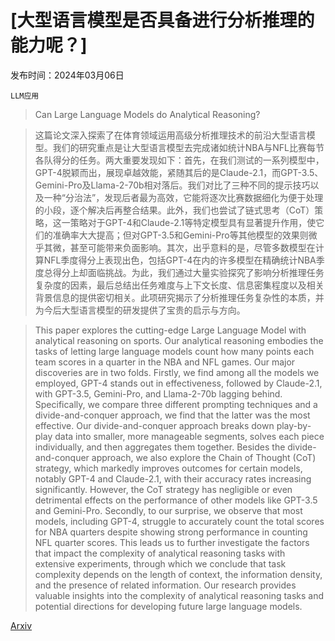 # [大型语言模型是否具备进行分析推理的能力呢？]

发布时间：2024年03月06日

`LLM应用`

> Can Large Language Models do Analytical Reasoning?

> 这篇论文深入探索了在体育领域运用高级分析推理技术的前沿大型语言模型。我们的研究重点是让大型语言模型去完成诸如统计NBA与NFL比赛每节各队得分的任务。两大重要发现如下：首先，在我们测试的一系列模型中，GPT-4脱颖而出，展现卓越效能，紧随其后的是Claude-2.1，而GPT-3.5、Gemini-Pro及Llama-2-70b相对落后。我们对比了三种不同的提示技巧以及一种“分治法”，发现后者最为高效，它能将逐次比赛数据细化为便于处理的小段，逐个解决后再整合结果。此外，我们也尝试了链式思考（CoT）策略，这一策略对于GPT-4和Claude-2.1等特定模型具有显著提升作用，使它们的准确率大大提高；但对GPT-3.5和Gemini-Pro等其他模型的效果则微乎其微，甚至可能带来负面影响。其次，出乎意料的是，尽管多数模型在计算NFL季度得分上表现出色，包括GPT-4在内的许多模型在精确统计NBA季度总得分上却面临挑战。为此，我们通过大量实验探究了影响分析推理任务复杂度的因素，最后总结出任务难度与上下文长度、信息密集程度以及相关背景信息的提供密切相关。此项研究揭示了分析推理任务复杂性的本质，并为今后大型语言模型的研发提供了宝贵的启示与方向。

> This paper explores the cutting-edge Large Language Model with analytical reasoning on sports. Our analytical reasoning embodies the tasks of letting large language models count how many points each team scores in a quarter in the NBA and NFL games. Our major discoveries are in two folds. Firstly, we find among all the models we employed, GPT-4 stands out in effectiveness, followed by Claude-2.1, with GPT-3.5, Gemini-Pro, and Llama-2-70b lagging behind. Specifically, we compare three different prompting techniques and a divide-and-conquer approach, we find that the latter was the most effective. Our divide-and-conquer approach breaks down play-by-play data into smaller, more manageable segments, solves each piece individually, and then aggregates them together. Besides the divide-and-conquer approach, we also explore the Chain of Thought (CoT) strategy, which markedly improves outcomes for certain models, notably GPT-4 and Claude-2.1, with their accuracy rates increasing significantly. However, the CoT strategy has negligible or even detrimental effects on the performance of other models like GPT-3.5 and Gemini-Pro. Secondly, to our surprise, we observe that most models, including GPT-4, struggle to accurately count the total scores for NBA quarters despite showing strong performance in counting NFL quarter scores. This leads us to further investigate the factors that impact the complexity of analytical reasoning tasks with extensive experiments, through which we conclude that task complexity depends on the length of context, the information density, and the presence of related information. Our research provides valuable insights into the complexity of analytical reasoning tasks and potential directions for developing future large language models.

[Arxiv](https://arxiv.org/abs/2403.04031)